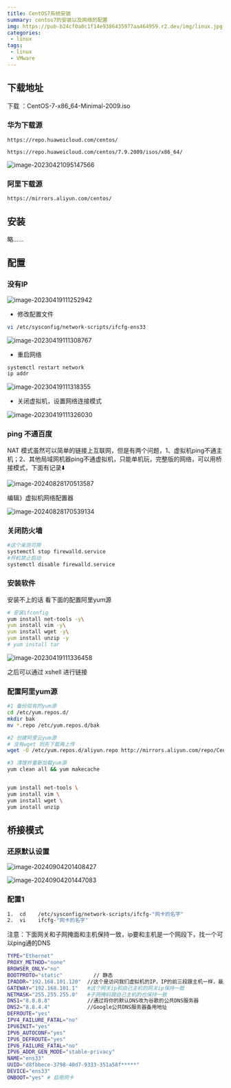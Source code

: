 ```yaml
---
title: CentOS7系统安装
summary: centos7的安装以及网络的配置
img: https://pub-b24cf0a8c1f14e9386435977aa464959.r2.dev/img/linux.jpg
categories:
 - linux
tags:
 - linux
 - VMware
---
```


## 下载地址

下载 ：CentOS-7-x86_64-Minimal-2009.iso

### 华为下载源

```http
https://repo.huaweicloud.com/centos/
```

```http
https://repo.huaweicloud.com/centos/7.9.2009/isos/x86_64/
```

![image-20230421095147566](https://pub-b24cf0a8c1f14e9386435977aa464959.r2.dev/img/20230421095148.png)

### 阿里下载源

```http
https://mirrors.aliyun.com/centos/
```

## 安装

略……

## 配置

### 没有IP

![image-20230419111252942](https://pub-b24cf0a8c1f14e9386435977aa464959.r2.dev/img/image-20230419111252942.png)

- 修改配置文件

```sh
vi /etc/sysconfig/network-scripts/ifcfg-ens33
```

![image-20230419111308767](https://pub-b24cf0a8c1f14e9386435977aa464959.r2.dev/img/image-20230419111308767.png)

- 重启网络

```sh
systemctl restart network
ip addr
```

![image-20230419111318355](https://pub-b24cf0a8c1f14e9386435977aa464959.r2.dev/img/image-20230419111318355.png)

- 关闭虚拟机，设置网络连接模式

![image-20230419111326030](https://pub-b24cf0a8c1f14e9386435977aa464959.r2.dev/img/image-20230419111326030.png)

### ping 不通百度

NAT 模式虽然可以简单的链接上互联网，但是有两个问题，1、虚拟机ping不通主机；2、其他局域网机器ping不通虚拟机，只能单机玩，完整版的网络，可以用桥接模式，下面有记录⬇️

![image-20240828170513587](https://pub-b24cf0a8c1f14e9386435977aa464959.r2.dev/img/image-20240828170513587.png)

编辑》虚拟机网络配置器

![image-20240828170539134](https://pub-b24cf0a8c1f14e9386435977aa464959.r2.dev/img/image-20240828170539134.png)

### 关闭防火墙

```sh
#这个亲测可用
systemctl stop firewalld.service
#开机禁止启动
systemctl disable firewalld.service
```

### 安装软件

安装不上的话 看下面的配置阿里yum源

```sh
# 安装ifconfig
yum install net-tools -y\
yum install vim	-y\
yum install wget -y\
yum install unzip -y
# yum install tar
```

![image-20230419111336458](https://pub-b24cf0a8c1f14e9386435977aa464959.r2.dev/img/image-20230419111336458.png)

之后可以通过 xshell 进行链接

### 配置阿里yum源

```sh
#1 备份现有的yum源
cd /etc/yum.repos.d/
mkdir bak
mv *.repo /etc/yum.repos.d/bak

#2 创建阿里云yum源
# 没有wget 则先下载再上传
wget -O /etc/yum.repos.d/aliyun.repo http://mirrors.aliyun.com/repo/Centos-7.repo

#3 清理并重新加载yum源
yum clean all && yum makecache


yum install net-tools \
yum install vim	\
yum install wget \
yum install unzip
```

## 桥接模式

### 还原默认设置

![image-20240904201408427](https://pub-b24cf0a8c1f14e9386435977aa464959.r2.dev/img/image-20240904201408427.png)

![image-20240904201447083](https://pub-b24cf0a8c1f14e9386435977aa464959.r2.dev/img/image-20240904201447083.png)

### 配置1

```sh
1.  cd    /etc/sysconfig/network-scripts/ifcfg-"网卡的名字"
2.  vi    ifcfg-"网卡的名字"    
```

注意：下面网关和子网掩面和主机保持一致，ip要和主机是一个网段下，找一个可以ping通的DNS

```sh
TYPE="Ethernet"
PROXY_METHOD="none"
BROWSER_ONLY="no"
BOOTPROTO="static"			// 静态	
IPADDR="192.168.101.120"  //这个是访问我们虚拟机的IP，IP的前三段跟主机一样，最后一段我们自定义，不冲突即可
GATEWAY="192.168.101.1"   #这个网关ip和自己主机的网关ip保持一致
NETMASK="255.255.255.0"   #子网掩码跟自己主机的也保持一致
DNS1="8.8.8.8"            //通过将你的默认DNS改为谷歌的公共DNS服务器
DNS2="8.8.4.4"            //Google公共DNS服务器备用地址
DEFROUTE="yes"				
IPV4_FAILURE_FATAL="no"
IPV6INIT="yes"
IPV6_AUTOCONF="yes"
IPV6_DEFROUTE="yes"
IPV6_FAILURE_FATAL="no"
IPV6_ADDR_GEN_MODE="stable-privacy"
NAME="ens33"
UUID="d8fbbece-3798-40d7-9333-351a58f*****"
DEVICE="ens33"
ONBOOT="yes" # 启用网卡
```

